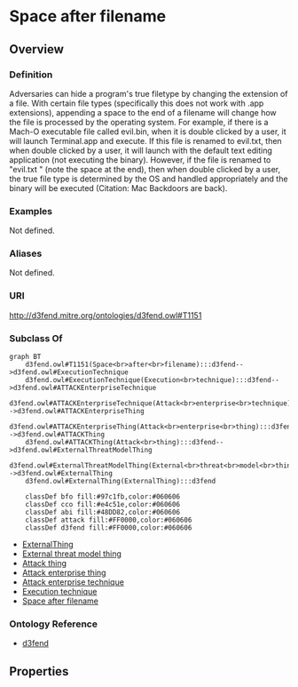 # Space after filename

## Overview

### Definition
Adversaries can hide a program's true filetype by changing the extension of a file. With certain file types (specifically this does not work with .app extensions), appending a space to the end of a filename will change how the file is processed by the operating system. For example, if there is a Mach-O executable file called evil.bin, when it is double clicked by a user, it will launch Terminal.app and execute. If this file is renamed to evil.txt, then when double clicked by a user, it will launch with the default text editing application (not executing the binary). However, if the file is renamed to "evil.txt " (note the space at the end), then when double clicked by a user, the true file type is determined by the OS and handled appropriately and the binary will be executed (Citation: Mac Backdoors are back).

### Examples
Not defined.

### Aliases
Not defined.

### URI
http://d3fend.mitre.org/ontologies/d3fend.owl#T1151

### Subclass Of
```mermaid
graph BT
    d3fend.owl#T1151(Space<br>after<br>filename):::d3fend-->d3fend.owl#ExecutionTechnique
    d3fend.owl#ExecutionTechnique(Execution<br>technique):::d3fend-->d3fend.owl#ATTACKEnterpriseTechnique
    d3fend.owl#ATTACKEnterpriseTechnique(Attack<br>enterprise<br>technique):::d3fend-->d3fend.owl#ATTACKEnterpriseThing
    d3fend.owl#ATTACKEnterpriseThing(Attack<br>enterprise<br>thing):::d3fend-->d3fend.owl#ATTACKThing
    d3fend.owl#ATTACKThing(Attack<br>thing):::d3fend-->d3fend.owl#ExternalThreatModelThing
    d3fend.owl#ExternalThreatModelThing(External<br>threat<br>model<br>thing):::d3fend-->d3fend.owl#ExternalThing
    d3fend.owl#ExternalThing(ExternalThing):::d3fend
    
    classDef bfo fill:#97c1fb,color:#060606
    classDef cco fill:#e4c51e,color:#060606
    classDef abi fill:#48DD82,color:#060606
    classDef attack fill:#FF0000,color:#060606
    classDef d3fend fill:#FF0000,color:#060606
```

- [ExternalThing](/docs/ontology/reference/model/ExternalThing/ExternalThing.md)
- [External threat model thing](/docs/ontology/reference/model/ExternalThing/External%20threat%20model%20thing/External%20threat%20model%20thing.md)
- [Attack thing](/docs/ontology/reference/model/ExternalThing/External%20threat%20model%20thing/Attack%20thing/Attack%20thing.md)
- [Attack enterprise thing](/docs/ontology/reference/model/ExternalThing/External%20threat%20model%20thing/Attack%20thing/Attack%20enterprise%20thing/Attack%20enterprise%20thing.md)
- [Attack enterprise technique](/docs/ontology/reference/model/ExternalThing/External%20threat%20model%20thing/Attack%20thing/Attack%20enterprise%20thing/Attack%20enterprise%20technique/Attack%20enterprise%20technique.md)
- [Execution technique](/docs/ontology/reference/model/ExternalThing/External%20threat%20model%20thing/Attack%20thing/Attack%20enterprise%20thing/Attack%20enterprise%20technique/Execution%20technique/Execution%20technique.md)
- [Space after filename](/docs/ontology/reference/model/ExternalThing/External%20threat%20model%20thing/Attack%20thing/Attack%20enterprise%20thing/Attack%20enterprise%20technique/Execution%20technique/Space%20after%20filename/Space%20after%20filename.md)


### Ontology Reference
- [d3fend](http://d3fend.mitre.org/ontologies/d3fend.owl#)

## Properties
